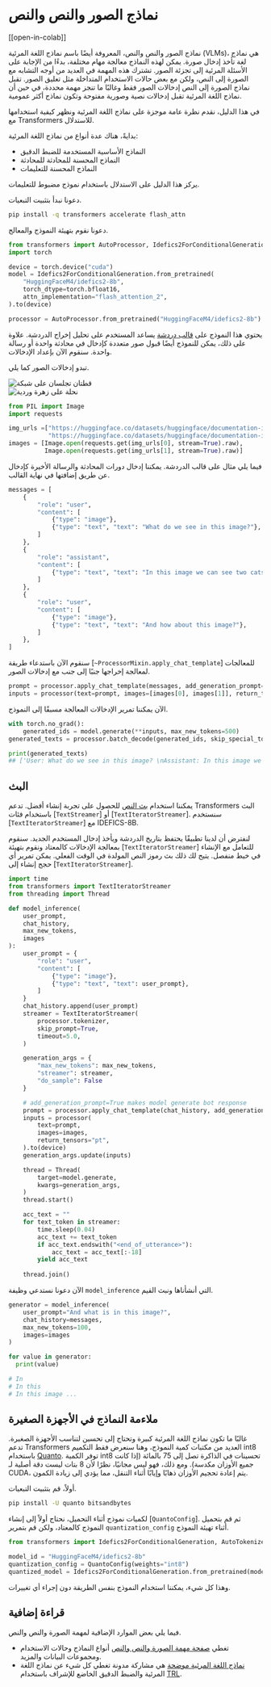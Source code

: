 # نماذج الصور والنص والنص

[[open-in-colab]]

نماذج الصور والنص والنص، المعروفة أيضًا باسم نماذج اللغة المرئية (VLMs)، هي نماذج لغة تأخذ إدخال صورة. يمكن لهذه النماذج معالجة مهام مختلفة، بدءًا من الإجابة على الأسئلة المرئية إلى تجزئة الصور. تشترك هذه المهمة في العديد من أوجه التشابه مع الصورة إلى النص، ولكن مع بعض حالات الاستخدام المتداخلة مثل تعليق الصور. تقبل نماذج الصورة إلى النص إدخالات الصور فقط وغالبًا ما تنجز مهمة محددة، في حين أن نماذج اللغة المرئية تقبل إدخالات نصية وصورية مفتوحة وتكون نماذج أكثر عمومية.

في هذا الدليل، نقدم نظرة عامة موجزة على نماذج اللغة المرئية ونظهر كيفية استخدامها مع Transformers للاستدلال.

بدايةً، هناك عدة أنواع من نماذج اللغة المرئية:

- النماذج الأساسية المستخدمة للضبط الدقيق
- النماذج المحسنة للمحادثة للمحادثة
- النماذج المحسنة للتعليمات

يركز هذا الدليل على الاستدلال باستخدام نموذج مضبوط للتعليمات.

دعونا نبدأ بتثبيت التبعيات.

```bash
pip install -q transformers accelerate flash_attn
```

دعونا نقوم بتهيئة النموذج والمعالج.

```python
from transformers import AutoProcessor, Idefics2ForConditionalGeneration
import torch

device = torch.device("cuda")
model = Idefics2ForConditionalGeneration.from_pretrained(
    "HuggingFaceM4/idefics2-8b",
    torch_dtype=torch.bfloat16,
    attn_implementation="flash_attention_2",
).to(device)

processor = AutoProcessor.from_pretrained("HuggingFaceM4/idefics2-8b")
```

يحتوي هذا النموذج على [قالب دردشة](./chat_templating) يساعد المستخدم على تحليل إخراج الدردشة. علاوة على ذلك، يمكن للنموذج أيضًا قبول صور متعددة كإدخال في محادثة واحدة أو رسالة واحدة. سنقوم الآن بإعداد الإدخالات.

تبدو إدخالات الصور كما يلي.

<div class="flex justify-center">
     <img src="https://huggingface.co/datasets/huggingface/documentation-images/resolve/main/cats.png" alt="قطتان تجلسان على شبكة"/>
</div>

<div class="flex justify-center">
     <img src="https://huggingface.co/datasets/huggingface/documentation-images/resolve/main/bee.jpg" alt="نحلة على زهرة وردية"/>
</div>


```python
from PIL import Image
import requests

img_urls =["https://huggingface.co/datasets/huggingface/documentation-images/resolve/main/cats.png",
           "https://huggingface.co/datasets/huggingface/documentation-images/resolve/main/bee.jpg"]
images = [Image.open(requests.get(img_urls[0], stream=True).raw),
          Image.open(requests.get(img_urls[1], stream=True).raw)]
```

فيما يلي مثال على قالب الدردشة. يمكننا إدخال دورات المحادثة والرسالة الأخيرة كإدخال عن طريق إضافتها في نهاية القالب.

```python
messages = [
    {
        "role": "user",
        "content": [
            {"type": "image"},
            {"type": "text", "text": "What do we see in this image?"},
        ]
    },
    {
        "role": "assistant",
        "content": [
            {"type": "text", "text": "In this image we can see two cats on the nets."},
        ]
    },
    {
        "role": "user",
        "content": [
            {"type": "image"},
            {"type": "text", "text": "And how about this image?"},
        ]
    },
]
```

سنقوم الآن باستدعاء طريقة [`~ProcessorMixin.apply_chat_template`] للمعالجات لمعالجة إخراجها جنبًا إلى جنب مع إدخالات الصور.

```python
prompt = processor.apply_chat_template(messages, add_generation_prompt=True)
inputs = processor(text=prompt, images=[images[0], images[1]], return_tensors="pt").to(device)
```

الآن يمكننا تمرير الإدخالات المعالجة مسبقًا إلى النموذج.

```python
with torch.no_grad():
    generated_ids = model.generate(**inputs, max_new_tokens=500)
generated_texts = processor.batch_decode(generated_ids, skip_special_tokens=True)

print(generated_texts)
## ['User: What do we see in this image? \nAssistant: In this image we can see two cats on the nets. \nUser: And how about this image? \nAssistant: In this image we can see flowers, plants and insect.']
```

## البث

يمكننا استخدام [بث النص](./generation_strategies#streaming) للحصول على تجربة إنشاء أفضل. تدعم Transformers البث باستخدام فئات [`TextStreamer`] أو [`TextIteratorStreamer`]. سنستخدم [`TextIteratorStreamer`] مع IDEFICS-8B.

لنفترض أن لدينا تطبيقًا يحتفظ بتاريخ الدردشة ويأخذ إدخال المستخدم الجديد. سنقوم بمعالجة الإدخالات كالمعتاد ونقوم بتهيئة [`TextIteratorStreamer`] للتعامل مع الإنشاء في خيط منفصل. يتيح لك ذلك بث رموز النص المولدة في الوقت الفعلي. يمكن تمرير أي حجج إنشاء إلى [`TextIteratorStreamer`].

```python
import time
from transformers import TextIteratorStreamer
from threading import Thread

def model_inference(
    user_prompt,
    chat_history,
    max_new_tokens,
    images
):
    user_prompt = {
        "role": "user",
        "content": [
            {"type": "image"},
            {"type": "text", "text": user_prompt},
        ]
    }
    chat_history.append(user_prompt)
    streamer = TextIteratorStreamer(
        processor.tokenizer,
        skip_prompt=True,
        timeout=5.0,
    )

    generation_args = {
        "max_new_tokens": max_new_tokens,
        "streamer": streamer,
        "do_sample": False
    }

    # add_generation_prompt=True makes model generate bot response
    prompt = processor.apply_chat_template(chat_history, add_generation_prompt=True)
    inputs = processor(
        text=prompt,
        images=images,
        return_tensors="pt",
    ).to(device)
    generation_args.update(inputs)

    thread = Thread(
        target=model.generate,
        kwargs=generation_args,
    )
    thread.start()

    acc_text = ""
    for text_token in streamer:
        time.sleep(0.04)
        acc_text += text_token
        if acc_text.endswith("<end_of_utterance>"):
            acc_text = acc_text[:-18]
        yield acc_text
    
    thread.join()
```

الآن دعونا نستدعي وظيفة `model_inference` التي أنشأناها ونبث القيم.

```python
generator = model_inference(
    user_prompt="And what is in this image?",
    chat_history=messages,
    max_new_tokens=100,
    images=images
)

for value in generator:
  print(value)

# In
# In this
# In this image ...
```

## ملاءمة النماذج في الأجهزة الصغيرة

غالبًا ما تكون نماذج اللغة المرئية كبيرة وتحتاج إلى تحسين لتناسب الأجهزة الصغيرة. تدعم Transformers العديد من مكتبات كمية النموذج، وهنا سنعرض فقط التكميم int8 باستخدام [Quanto](./quantization/quanto#quanto). توفر الكمية int8 تحسينات في الذاكرة تصل إلى 75 بالمائة (إذا كانت جميع الأوزان مكدسة). ومع ذلك، فهو ليس مجانيًا، نظرًا لأن 8 بتات ليست دقة أصلية لـ CUDA، يتم إعادة تحجيم الأوزان ذهابًا وإيابًا أثناء التنقل، مما يؤدي إلى زيادة الكمون.

أولاً، قم بتثبيت التبعيات.

```bash
pip install -U quanto bitsandbytes
```

لكميات نموذج أثناء التحميل، نحتاج أولاً إلى إنشاء [`QuantoConfig`]. ثم قم بتحميل النموذج كالمعتاد، ولكن قم بتمرير `quantization_config` أثناء تهيئة النموذج.

```python
from transformers import Idefics2ForConditionalGeneration, AutoTokenizer, QuantoConfig

model_id = "HuggingFaceM4/idefics2-8b"
quantization_config = QuantoConfig(weights="int8")
quantized_model = Idefics2ForConditionalGeneration.from_pretrained(model_id, device_map="cuda", quantization_config=quantization_config)
```

وهذا كل شيء، يمكننا استخدام النموذج بنفس الطريقة دون إجراء أي تغييرات.

## قراءة إضافية

فيما يلي بعض الموارد الإضافية لمهمة الصورة والنص والنص.

- تغطي [صفحة مهمة الصورة والنص والنص](https://huggingface.co/tasks/image-text-to-text) أنواع النماذج وحالات الاستخدام ومجموعات البيانات والمزيد.
- [نماذج اللغة المرئية موضحة](https://huggingface.co/blog/vlms) هي مشاركة مدونة تغطي كل شيء عن نماذج اللغة المرئية والضبط الدقيق الخاضع للإشراف باستخدام [TRL](https://huggingface.co/docs/trl/en/index).